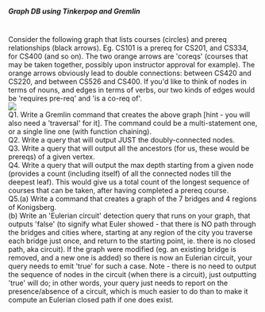 <h5> Graph DB using Tinkerpop and Gremlin</h5>
<br>Consider the following graph that lists courses (circles) and prereq relationships (black arrows). Eg. CS101 is a prereq for CS201, and CS334, for CS400 (and so on). The two orange arrows are 'coreqs' (courses that may be taken together, possibly upon instructor approval for example). The orange arrows obviously lead to double connections: between CS420 and CS220, and between CS526 and CS400. If you'd like to think of nodes in terms of nouns, and edges in terms of verbs, our two kinds of edges would be 'requires pre-req' and 'is a co-req of'.
<br><img src="https://cs585-usc.updog.co/f17_mlA0IBg33D/hw/HW4/pics/courses.png">
<br>Q1. Write a Gremlin command that creates the above graph [hint - you will also need a 'traversal' for it]. The command could be a multi-statement one, or a single line one (with function chaining).
<br>Q2. Write a query that will output JUST the doubly-connected nodes.
<br>Q3. Write a query that will output all the ancestors (for us, these would be prereqs) of a given vertex.
<br>Q4. Write a query that will output the max depth starting from a given node (provides a count (including itself) of all the connected nodes till the deepest leaf). This would give us a total count of the longest sequence of courses that can be taken, after having completed a prereq course.
<br>Q5.(a) Write a command that creates a graph of the 7 bridges and 4 regions of Konigsberg.
<br>(b) Write an 'Eulerian circuit' detection query that runs on your graph, that outputs 'false' (to signify what Euler showed - that there is NO path through the bridges and cities where, starting at any region of the city you traverse each bridge just once, and return to the starting point, ie. there is no closed path, aka circuit). If the graph were modified (eg. an existing bridge is removed, and a new one is added) so there is now an Eulerian circuit, your query needs to emit 'true' for such a case. Note - there is no need to output the sequence of nodes in the circuit (when there is a circuit), just outputting 'true' will do; in other words, your query just needs to report on the presence/absence of a circuit, which is much easier to do than to make it compute an Eulerian closed path if one does exist.
